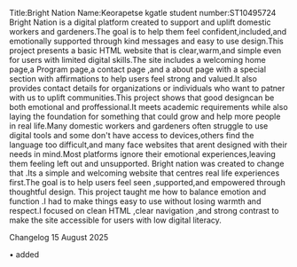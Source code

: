 Title:Bright Nation 
Name:Keorapetse kgatle
student number:ST10495724
Bright Nation is a digital platform created to support and uplift  domestic workers and gardeners.The goal is to help them feel confident,included,and emotionally supported through  kind messages and easy to use design.This project presents a basic HTML website that is clear,warm,and simple even for users with limited digital skills.The site includes a welcoming home page,a Program page,a contact page ,and a about page with a special section with affirmations to help users feel strong and valued.It also provides contact details for organizations or individuals who want to patner with us to uplift communities.This project shows that good designcan be both emotional and proffessional.It meets academic requirements while also laying the foundation for something that could grow and help more people in real life.Many domestic workers and gardeners often struggle to use digital tools and some don't have access to devices,others find the language too difficult,and many face websites that arent designed  with their needs in mind.Most platforms ignore their emotional experiences,leaving them feeling left out and unsupported.
Bright nation was created to change that .Its a simple and  welcoming website that centres real life experiences first.The goal is to help users feel seen ,supported,and empowered through thoughtful design.
This project taught me how to balance emotion and function .I had to make things easy to use without losing warmth and respect.I focused on clean HTML ,clear navigation ,and strong contrast to make the site accessible for users with low digital literacy. 


Changelog 15 August 2025

•	added <title> tag: “Bright nation Foundation”.
•	Updated navigation links to include About us, programs, contact and home page 
•	Added mission statement under <h1> to clarify purpose and emotional tone.
•	Created basic HTML structure:<! DOCTYPE html>, <html>, <head>, <body>, and <footer>
18 August 2025
•	Drafted initial heading paragraphs introducing Bright nation’s purpose.

•	Inserted placeholders contact details and copyright footer.
23	August 2025
•	Fixed spelling errors in Empowering (it was empowering), also had a <image></image> instead of <img></img> so that changed too, layout, and meaningful content.
Github link : https://github.com/IIEWFL/wede5020-part-1-ST10495724-Keorapetse-Kgatle.git

GitHub link : https://github.com/IIEWFL/wede5020-part-1-ST10495724-Keorapetse-Kgatle.git

References
w3schools.1998.HTML layout elements,2025.[online].Available at: https://www.w3schools.com/html/html_layout.asp
[Accessed 15 August 2025].

w3schools.1998.HTML head elements,2025.[online].Available at:  https://www.w3schools.com/html/html_head.asp 
[Accessed 18 August 2025].

w3schools.1998.HTML heading,2025.[online].Available at:  https://www.w3schools.com/html/html_headings.asp#gsc.tab=0
[Accessed 18 August 2025].

w3schools. 1998.creating a HTML website, 2025.[online].Available at:  https://www.w3schools.com/html/html_website.asp
[Accessed 19 August 2025].

w3schools.1998.HTML file paths,2025.[online].Available at: https://www.w3schools.com/html/html_filepaths.asp
[Accessed 15 August 2025].

w3schools.1998.HTML page title,2025.[online].Available at: https://www.w3schools.com/html/html_page_title.asp 
[Accessed 18 August 2025].

w3schools.1998.HTML lists,2025. [online]. Available at: https://www.w3schools.com/html/html_lists.asp
[Accessed 18 August 2025].


